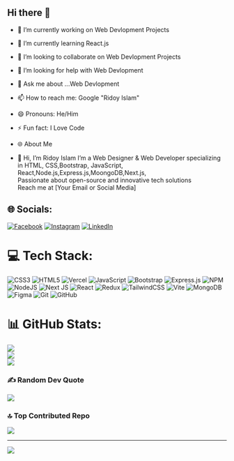 ## Hi there 👋
- 🔭 I’m currently working on Web Devlopment Projects
- 🌱 I’m currently learning React.js
- 👯 I’m looking to collaborate on Web Devlopment Projects
- 🤔 I’m looking for help with Web Devlopment
- 💬 Ask me about ...Web Devlopment
- 📫 How to reach me: Google "Ridoy Islam"
- 😄 Pronouns: He/Him
- ⚡ Fun fact: I Love Code

- 🌐 About Me
- 👋 Hi, I’m  Ridoy Islam
   I’m a Web Designer & Web Developer specializing in HTML, CSS,Bootstrap, JavaScript, React,Node.js,Express.js,MoongoDB,Next.js,  
   Passionate about open-source and innovative tech solutions  
   Reach me at [Your Email or Social Media] 


## 🌐 Socials:
[![Facebook](https://img.shields.io/badge/Facebook-%231877F2.svg?logo=Facebook&logoColor=white)](https://facebook.com/md.ridoyislam.5249) [![Instagram](https://img.shields.io/badge/Instagram-%23E4405F.svg?logo=Instagram&logoColor=white)](https://instagram.com/Rafik) [![LinkedIn](https://img.shields.io/badge/LinkedIn-%230077B5.svg?logo=linkedin&logoColor=white)](https://linkedin.com/in/ridoy-islam-880313343) 

# 💻 Tech Stack:
![CSS3](https://img.shields.io/badge/css3-%231572B6.svg?style=for-the-badge&logo=css3&logoColor=white) ![HTML5](https://img.shields.io/badge/html5-%23E34F26.svg?style=for-the-badge&logo=html5&logoColor=white) ![Vercel](https://img.shields.io/badge/vercel-%23000000.svg?style=for-the-badge&logo=vercel&logoColor=white) ![JavaScript](https://img.shields.io/badge/javascript-%23323330.svg?style=for-the-badge&logo=javascript&logoColor=%23F7DF1E) ![Bootstrap](https://img.shields.io/badge/bootstrap-%238511FA.svg?style=for-the-badge&logo=bootstrap&logoColor=white) ![Express.js](https://img.shields.io/badge/express.js-%23404d59.svg?style=for-the-badge&logo=express&logoColor=%2361DAFB) ![NPM](https://img.shields.io/badge/NPM-%23CB3837.svg?style=for-the-badge&logo=npm&logoColor=white) ![NodeJS](https://img.shields.io/badge/node.js-6DA55F?style=for-the-badge&logo=node.js&logoColor=white) ![Next JS](https://img.shields.io/badge/Next-black?style=for-the-badge&logo=next.js&logoColor=white) ![React](https://img.shields.io/badge/react-%2320232a.svg?style=for-the-badge&logo=react&logoColor=%2361DAFB) ![Redux](https://img.shields.io/badge/redux-%23593d88.svg?style=for-the-badge&logo=redux&logoColor=white) ![TailwindCSS](https://img.shields.io/badge/tailwindcss-%2338B2AC.svg?style=for-the-badge&logo=tailwind-css&logoColor=white) ![Vite](https://img.shields.io/badge/vite-%23646CFF.svg?style=for-the-badge&logo=vite&logoColor=white) ![MongoDB](https://img.shields.io/badge/MongoDB-%234ea94b.svg?style=for-the-badge&logo=mongodb&logoColor=white) ![Figma](https://img.shields.io/badge/figma-%23F24E1E.svg?style=for-the-badge&logo=figma&logoColor=white) ![Git](https://img.shields.io/badge/git-%23F05033.svg?style=for-the-badge&logo=git&logoColor=white) ![GitHub](https://img.shields.io/badge/github-%23121011.svg?style=for-the-badge&logo=github&logoColor=white)
# 📊 GitHub Stats:
![](https://github-readme-stats.vercel.app/api?username=programminsekbo&theme=dark&hide_border=false&include_all_commits=false&count_private=false)<br/>
![](https://github-readme-streak-stats.herokuapp.com/?user=programminsekbo&theme=dark&hide_border=false)<br/>
![](https://github-readme-stats.vercel.app/api/top-langs/?username=programminsekbo&theme=dark&hide_border=false&include_all_commits=false&count_private=false&layout=compact)

### ✍️ Random Dev Quote
![](https://quotes-github-readme.vercel.app/api?type=horizontal&theme=radical)

### 🔝 Top Contributed Repo
![](https://github-contributor-stats.vercel.app/api?username=programminsekbo&limit=5&theme=dark&combine_all_yearly_contributions=true)

---
[![](https://visitcount.itsvg.in/api?id=programminsekbo&icon=0&color=0)](https://visitcount.itsvg.in)

<!-- Proudly created with GPRM ( https://gprm.itsvg.in ) -->
